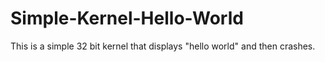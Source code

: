 # Simple-Kernel-Hello-World
This is a simple 32 bit kernel that displays "hello world" and then crashes.
